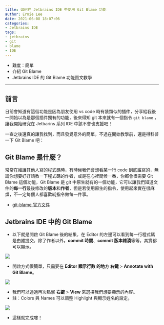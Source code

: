 ```yaml
---
title: 如何在 Jetbrains IDE 中使用 Git Blame 功能
author: Ernie Lee
date: 2021-06-08 18:07:06
categories:
- Jetbrains IDE
tags: 
- jetbrains 
- git 
- blame
- IDE
---
```

- 難度：簡單
- 介紹 Git Blame
- Jetbrains IDE 的 Git Blame 功能圖文教學
<!--more-->

---

## 前言
日前會知道有這個功能是因為朋友使用 vs code 時有裝類似的插件，分享給我後一開始以為是那個插件獨有的功能，後來得知 git 本來就有一個指令 `git blame` ，讓我開始研究在 Jetbarins 系列 IDE 中該不會也支援吧！



一查之後還真的讓我找到，而且發覺意外的簡單，不過在開始教學前，還是得科普一下 Git Blame 吧：

## Git Blame 是什麼？

常常在維護其他人寫的程式碼時，有時候我們會想看某一行 code 到底誰寫的，無論你想要好好請教一下程式碼的作者，或是在心裡問候一番，你都會很需要 Git Blame 這個功能，Git Blame 是 git 中原生就有的一個功能，它可以讓我們知道文件的**每一行**最後修改的**版本**和**作者**，但是若使用原生的指令，使用起來實在很麻煩，不一定每個人都喜歡純指令做每一件事。

- [git-blame 官方文件](https://git-scm.com/docs/git-blame/2.31.0)

## Jetbrains IDE 中的 Git Blame

- 以下就是開啟 Git Blame 後的結果，在 Editor 的左邊可以看到每一行程式碼是由誰提交，除了作者以外，**commit 時間**、**commit 版本雜湊**等等，其實都可以顯示。

![](14190380472915.jpg)

- 開啟方式很簡單，只需要在 **Editor 顯示行數 的地方 右鍵** > **Annotate with Git Blame**。

![](14190384156051.jpg)

- 我們可以透過再次點擊 **右鍵** > **View** 來選擇我們想要顯示的內容。
- 註：Colors 與 Names 可以調整 Highlight 與顯示姓名的設定。

![](14190386184800.png)

- 這樣就完成嘍！